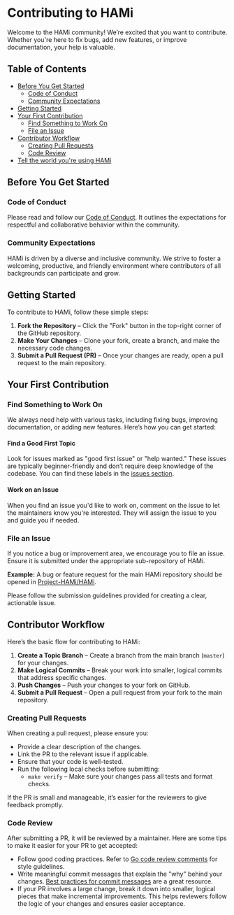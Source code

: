 # Contributing to HAMi

Welcome to the HAMi community! We’re excited that you want to contribute. Whether you're here to fix bugs, add new features, or improve documentation, your help is valuable.

## Table of Contents
- [Before You Get Started](#before-you-get-started)
  - [Code of Conduct](#code-of-conduct)
  - [Community Expectations](#community-expectations)
- [Getting Started](#getting-started)
- [Your First Contribution](#your-first-contribution)
  - [Find Something to Work On](#find-something-to-work-on)
  - [File an Issue](#file-an-issue)
- [Contributor Workflow](#contributor-workflow)
  - [Creating Pull Requests](#creating-pull-requests)
  - [Code Review](#code-review)
- [Tell the world you're using HAMi](#tell-the-world-youre-using-hami)

## Before You Get Started

### Code of Conduct
Please read and follow our [Code of Conduct](CODE-OF-CONDUCT.md). It outlines the expectations for respectful and collaborative behavior within the community.

### Community Expectations
HAMi is driven by a diverse and inclusive community. We strive to foster a welcoming, productive, and friendly environment where contributors of all backgrounds can participate and grow.

## Getting Started

To contribute to HAMi, follow these simple steps:
1. **Fork the Repository** – Click the "Fork" button in the top-right corner of the GitHub repository.
2. **Make Your Changes** – Clone your fork, create a branch, and make the necessary code changes.
3. **Submit a Pull Request (PR)** – Once your changes are ready, open a pull request to the main repository.

## Your First Contribution

### Find Something to Work On
We always need help with various tasks, including fixing bugs, improving documentation, or adding new features. Here’s how you can get started:

#### Find a Good First Topic
Look for issues marked as "good first issue" or "help wanted." These issues are typically beginner-friendly and don’t require deep knowledge of the codebase. You can find these labels in the [issues section](https://github.com/Project-HAMi/HAMi/issues).

#### Work on an Issue
When you find an issue you'd like to work on, comment on the issue to let the maintainers know you're interested. They will assign the issue to you and guide you if needed.

### File an Issue
If you notice a bug or improvement area, we encourage you to file an issue. Ensure it is submitted under the appropriate sub-repository of HAMi. 

**Example:** A bug or feature request for the main HAMi repository should be opened in [Project-HAMi/HAMi](https://github.com/Project-HAMi/HAMi/issues).

Please follow the submission guidelines provided for creating a clear, actionable issue.

## Contributor Workflow

Here’s the basic flow for contributing to HAMi:

1. **Create a Topic Branch** – Create a branch from the main branch (`master`) for your changes.
2. **Make Logical Commits** – Break your work into smaller, logical commits that address specific changes.
3. **Push Changes** – Push your changes to your fork on GitHub.
4. **Submit a Pull Request** – Open a pull request from your fork to the main repository.

### Creating Pull Requests
When creating a pull request, please ensure you:

- Provide a clear description of the changes.
- Link the PR to the relevant issue if applicable.
- Ensure that your code is well-tested.
- Run the following local checks before submitting:
  - `make verify` – Make sure your changes pass all tests and format checks.

If the PR is small and manageable, it’s easier for the reviewers to give feedback promptly.

### Code Review
After submitting a PR, it will be reviewed by a maintainer. Here are some tips to make it easier for your PR to get accepted:

- Follow good coding practices. Refer to [Go code review comments](https://github.com/golang/go/wiki/CodeReviewComments) for style guidelines.
- Write meaningful commit messages that explain the "why" behind your changes. [Best practices for commit messages](https://chris.beams.io/posts/git-commit/) are a great resource.
- If your PR involves a large change, break it down into smaller, logical pieces that make incremental improvements. This helps reviewers follow the logic of your changes and ensures easier acceptance.
